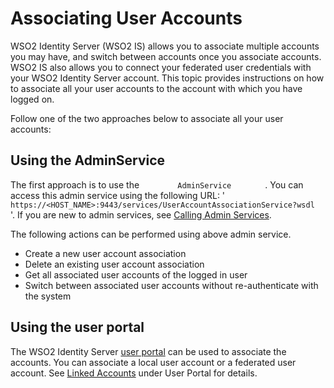 # Associating User Accounts

WSO2 Identity Server (WSO2 IS) allows you to associate multiple accounts
you may have, and switch between accounts once you associate accounts.
WSO2 IS also allows you to connect your federated user credentials with
your WSO2 Identity Server account. This topic provides instructions on
how to associate all your user accounts to the account with which you
have logged on.
         
Follow one of the two approaches below to associate all your user
accounts:

## Using the AdminService

The first approach is to use the `         AdminService        ` . You
can access this admin service using the following URL: '
`         https://<HOST_NAME>:9443/services/UserAccountAssociationService?wsdl        `
'. If you are new to admin services, see [Calling Admin
Services](insert-link).

The following actions can be performed using above admin service.

-   Create a new user account association
-   Delete an existing user account association
-   Get all associated user accounts of the logged in user
-   Switch between associated user accounts without re-authenticate with
    the system

## Using the user portal

The WSO2 Identity Server [user portal](../../guides/user-portal) can be used to associate the
accounts. You can associate a local user account or a federated user
account. See [Linked Accounts](../../guides/user-portal/#linked-accounts) under
User Portal for details.
